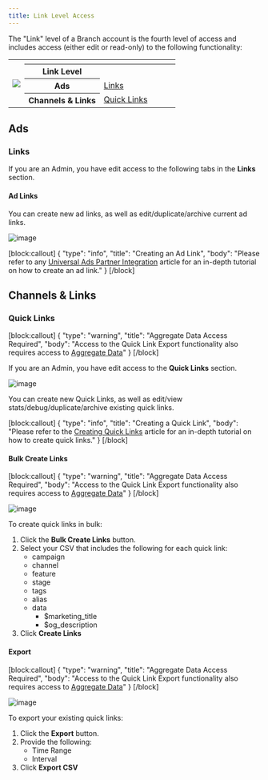 ```yaml
---
title: Link Level Access
---
```

The <notranslate>"Link"</notranslate> level of a Branch account is the fourth level of access and includes access (either edit or read-only) to the following functionality:

<table>
  <tr>
    <th rowspan="5"><img src="/images/pages/dashboard/access-levels/org-level-nav.png"></th>
  </tr>
	<tr>
		<th></th>
		<th></th>
		<th></th>
		<th></th>
    <th></th>
	</tr>
	<tr>
		<th><b>Link Level</b></th>
		<th></th>
		<th></th>
		<th></th>
    <th></th>
	</tr>
  <tr>
		<th><b>Ads</b></th>
		<td><a href="/dashboard/link-level-access/#links">Links</a></td>
		<td></td>
		<td></td>
    <td></td>
	</tr>
	<tr>
		<th><b>Channels & Links</b></th>
		<td><a href="/dashboard/link-level-access/#quick-links">Quick Links</a></td>
    <td></td>
		<td></td>
    <td></td>
  </tr>
</table>

## Ads

### Links

If you are an Admin, you have edit access to the following tabs in the <notranslate>**Links**</notranslate> section.

#### Ad Links

You can create new ad links, as well as edit/duplicate/archive current ad links.

![image](/images/pages/dashboard/access-levels/link-ad-links.png)

[block:callout]
{
  "type": "info",
  "title": "Creating an Ad Link",
  "body": "Please refer to any [Universal Ads Partner Integration](/deep-linked-ads/1plusads-mobile-tracking/#create-an-ad-link) article for an in-depth tutorial on how to create an ad link."
}
[/block]

## Channels & Links

### Quick Links

[block:callout]
{
  "type": "warning",
  "title": "Aggregate Data Access Required",
  "body": "Access to the Quick Link Export functionality also requires access to [Aggregate Data](aggregate-data-access.md)"
}
[/block]

If you are an Admin, you have edit access to the <notranslate>**Quick Links**</notranslate> section.

![image](/images/pages/dashboard/access-levels/link-quick-links.png)

You can create new Quick Links, as well as edit/view stats/debug/duplicate/archive existing quick links.

[block:callout]
{
  "type": "info",
  "title": "Creating a Quick Link",
  "body": "Please refer to the [Creating Quick Links](/links/quick-links/) article for an in-depth tutorial on how to create quick links."
}
[/block]

#### Bulk Create Links

[block:callout]
{
  "type": "warning",
  "title": "Aggregate Data Access Required",
  "body": "Access to the Quick Link Export functionality also requires access to [Aggregate Data](aggregate-data-access.md)"
}
[/block]

![image](/images/pages/dashboard/access-levels/link-bulk-create.png)

To create quick links in bulk:

1. Click the <notranslate>**Bulk Create Links**</notranslate> button.
1. Select your CSV that includes the following for each quick link:
	- campaign
	- channel
	- feature
	- stage
	- tags
	- alias
	- data
		- $marketing_title
		- $og_description
1.  Click <notranslate>**Create Links**</notranslate>

#### Export

[block:callout]
{
  "type": "warning",
  "title": "Aggregate Data Access Required",
  "body": "Access to the Quick Link Export functionality also requires access to [Aggregate Data](aggregate-data-access.md)"
}
[/block]

![image](/images/pages/dashboard/access-levels/link-export-csv.png)

To export your existing quick links:

1. Click the <notranslate>**Export**</notranslate> button.
1. Provide the following:
	- Time Range
	- Interval
1. Click <notranslate>**Export CSV**</notranslate>
